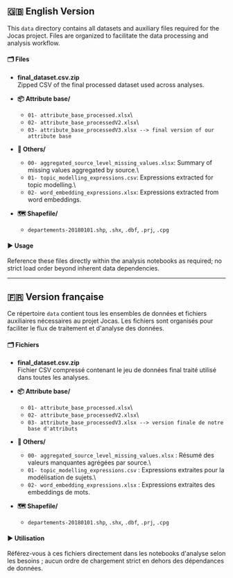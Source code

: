 ## 🇬🇧 English Version

This `data` directory contains all datasets and auxiliary files required for the Jocas project. Files are organized to facilitate the data processing and analysis workflow.

#### 🗂️ Files

-   **final_dataset.csv.zip**\
    Zipped CSV of the final processed dataset used across analyses.

-   **📦 Attribute base/**

    -   `01- attribute_base_processed.xlsx`\
    -   `02- attribute_base_processedV2.xlsx`\
    -   `03- attribute_base_processedV3.xlsx --> final version of our attribute base`

-   **🔧 Others/**

    -   `00- aggregated_source_level_missing_values.xlsx`: Summary of missing values aggregated by source.\
    -   `01- topic_modelling_expressions.csv`: Expressions extracted for topic modelling.\
    -   `02- word_embedding_expressions.xlsx`: Expressions extracted from word embeddings.

-   **🗺️ Shapefile/**

    -   `departements-20180101.shp`, `.shx`, `.dbf`, `.prj`, `.cpg`

#### ▶️ Usage

Reference these files directly within the analysis notebooks as required; no strict load order beyond inherent data dependencies.

------------------------------------------------------------------------

## 🇫🇷 Version française

Ce répertoire `data` contient tous les ensembles de données et fichiers auxiliaires nécessaires au projet Jocas. Les fichiers sont organisés pour faciliter le flux de traitement et d'analyse des données.

#### 🗂️ Fichiers

-   **final_dataset.csv.zip**\
    Fichier CSV compressé contenant le jeu de données final traité utilisé dans toutes les analyses.

-   **📦 Attribute base/**

    -   `01- attribute_base_processed.xlsx`\
    -   `02- attribute_base_processedV2.xlsx`\
    -   `03- attribute_base_processedV3.xlsx --> version finale de notre base d'attributs`

-   **🔧 Others/**

    -   `00- aggregated_source_level_missing_values.xlsx` : Résumé des valeurs manquantes agrégées par source.\
    -   `01- topic_modelling_expressions.csv` : Expressions extraites pour la modélisation de sujets.\
    -   `02- word_embedding_expressions.xlsx` : Expressions extraites des embeddings de mots.

-   **🗺️ Shapefile/**

    -   `departements-20180101.shp`, `.shx`, `.dbf`, `.prj`, `.cpg`

#### ▶️ Utilisation

Référez-vous à ces fichiers directement dans les notebooks d'analyse selon les besoins ; aucun ordre de chargement strict en dehors des dépendances de données.
